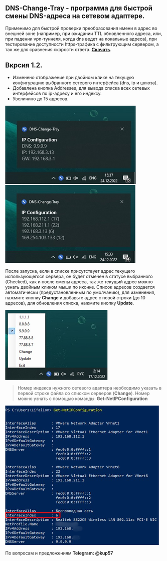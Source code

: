 ## DNS-Change-Tray - программа для быстрой смены DNS-адреса на сетевом адаптере.

Применимо для быстрой проверки преобразования имени в адрес во внешней зоне (например, при ожидании TTL обновленного адреса, или, при падении vpn-туннеля, когда dns ведет на локальные адреса), при тестирование доступности https-трафика с фильтрующим сервером, а так же для сравнения скорости ответа.
**[Скачать](https://github.com/Lifailon/DNS-Change-Tray/releases/tag/DNS-Change-Tray-1.2)**.

## Вкрсия 1.2.
* Изменено отображение при двойном клике на текущую конфигурацию выбранного сетевого интерфейса (dns, ip и шлюза).
* Добавлена кнопка Addresses, для вывода списка всех сетевых интерфейсов по ip-адресу и его индексу.
* Увеличино до 15 адресов.

![Image alt](https://github.com/Lifailon/DNS-Change-Tray/blob/rsa/Screen/IP-Configuration.jpg)
![Image alt](https://github.com/Lifailon/DNS-Change-Tray/blob/rsa/Screen/Addresses.jpg)

После запуска, если в списке присутствует адрес текущего использующегося сервера, он будет отмечен в статусе выбранного (Checked), как и после смены адреса, так же текущий адрес можно узнать двойным кликом мыши по иконке. Список адресов создается автоматически (предустановленным по умолчанию), для изменения, нажмите кнопку **Change** и добавьте адрес с новой строки (до 10 адресов), для обновления списка, нажмите кнопку **Update**.

![Image alt](https://github.com/Lifailon/DNS-Change-Tray/blob/rsa/Screen/Tray.jpg)

> Номер индекса нужного сетевого адаптера необходимо указать в первой строке файла со списком серверов (**Change**). Номер можно узнать с помощью команды: **Get-NetIPConfiguration**

![Image alt](https://github.com/Lifailon/DNS-Change-Tray/blob/rsa/Screen/Get-NetIPConfiguration.jpg)

По вопросам и предложениям **Telegram: @kup57**
